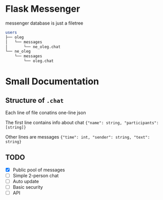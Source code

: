 # Flask Messenger

messenger database is just a filetree

```bash
users
├── oleg
│   └── messages
│       └── ne_oleg.chat 
└── ne_oleg
    └── messages
        └── oleg.chat 
```



# Small Documentation

## Structure of `.chat`

Each line of file conatins one-line json

The first line contains info about chat
`{"name": string, "participants": [string]}`

Other lines are messages
`{"time": int, "sender": string, "text": string}`

## TODO
- [x] Public pool of messages
- [ ] Simple 2-person chat
- [ ] Auto update
- [ ] Basic security
- [ ] API
